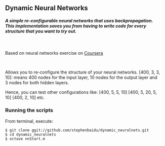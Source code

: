 ## Dynamic Neural Networks
##### A simple re-configurable neural networks that uses backpropagation. This implementation saves you from having to write code for every structure that you want to try out.

</br>

Based on neural networks exercise on [Coursera](https://www.coursera.org/course/ml)

</br>

Allows you to re-configure the structure of your neural networks.
[400, 3, 3, 10]: means 400 nodes for the input layer, 10 nodes for the output layer and 3 nodes for both hidden layers.

Hence, you can test other configurations like:
[400, 5, 5, 10]
[400, 5, 20, 5, 10]
[400, 2, 10]
etc.

### Running the scripts

From terminal, execute:

    $ git clone ggit://github.com/stephenbaidu/dynamic_neuralnets.git
    $ cd dynamic_neuralnets
    $ octave nnStart.m